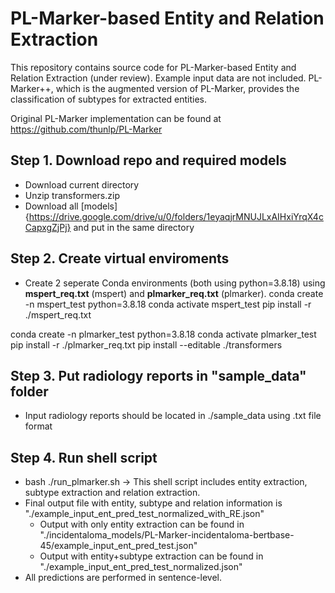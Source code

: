 # PL-Marker-based Entity and Relation Extraction

This repository contains source code for PL-Marker-based Entity and Relation Extraction (under review).
Example input data are not included.
PL-Marker++, which is the augmented version of PL-Marker, provides the classification of subtypes for extracted entities.

Original PL-Marker implementation can be found at https://github.com/thunlp/PL-Marker

## Step 1. Download repo and required models
 - Download current directory
 - Unzip transformers.zip
 - Download all [models]{https://drive.google.com/drive/u/0/folders/1eyaqjrMNUJLxAIHxiYrqX4cCapxgZjPj} and put in the same directory

## Step 2. Create virtual enviroments

 - Create 2 seperate Conda environments (both using python=3.8.18) using **mspert_req.txt** (mspert) and **plmarker_req.txt** (plmarker).
 conda create -n mspert_test python=3.8.18
 conda activate mspert_test
 pip install -r ./mspert_req.txt

 conda create -n plmarker_test python=3.8.18
 conda activate plmarker_test
 pip install -r ./plmarker_req.txt
 pip install --editable ./transformers

## Step 3. Put radiology reports in "sample_data" folder

 - Input radiology reports should be located in ./sample_data using .txt file format

## Step 4. Run shell script

 - bash ./run_plmarker.sh
   -> This shell script includes entity extraction, subtype extraction and relation extraction.
 - Final output file with entity, subtype and relation information is "./example_input_ent_pred_test_normalized_with_RE.json"
    - Output with only entity extraction can be found in "./incidentaloma_models/PL-Marker-incidentaloma-bertbase-45/example_input_ent_pred_test.json"
    - Output with entity+subtype extraction can be found in "./example_input_ent_pred_test_normalized.json"
 - All predictions are performed in sentence-level.
